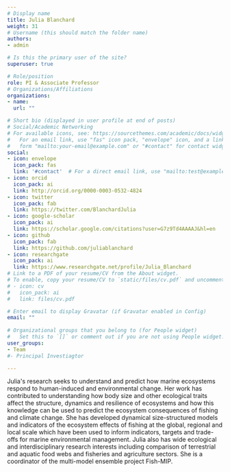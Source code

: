 ```yaml
---
# Display name
title: Julia Blanchard
weight: 31
# Username (this should match the folder name)
authors:
- admin

# Is this the primary user of the site?
superuser: true

# Role/position
role: PI & Associate Professor
# Organizations/Affiliations
organizations:
- name: 
  url: ""

# Short bio (displayed in user profile at end of posts)
# Social/Academic Networking
# For available icons, see: https://sourcethemes.com/academic/docs/widgets/#icons
#   For an email link, use "fas" icon pack, "envelope" icon, and a link in the
#   form "mailto:your-email@example.com" or "#contact" for contact widget.
social:
- icon: envelope
  icon_pack: fas
  link: '#contact'  # For a direct email link, use "mailto:test@example.org".
- icon: orcid
  icon_pack: ai
  link: http://orcid.org/0000-0003-0532-4824
- icon: twitter
  icon_pack: fab
  link: https://twitter.com/BlanchardJulia
- icon: google-scholar
  icon_pack: ai
  link: https://scholar.google.com/citations?user=G7z9Td4AAAAJ&hl=en
- icon: github
  icon_pack: fab
  link: https://github.com/juliablanchard
- icon: researchgate
  icon_pack: ai
  link: https://www.researchgate.net/profile/Julia_Blanchard
# Link to a PDF of your resume/CV from the About widget.
# To enable, copy your resume/CV to `static/files/cv.pdf` and uncomment the lines below.  
# - icon: cv
#   icon_pack: ai
#   link: files/cv.pdf

# Enter email to display Gravatar (if Gravatar enabled in Config)
email: ""
  
# Organizational groups that you belong to (for People widget)
#   Set this to `[]` or comment out if you are not using People widget.  
user_groups:
- Team
#- Principal Investiagtor

---
```


Julia's research seeks to understand and predict how marine ecosystems respond to human-induced and environmental change. Her work has contributed to understanding how body size and other ecological traits affect the structure, dynamics and resilience of ecosystems and how this knowledge can be used to predict the ecosystem consequences of fishing and climate change. She has developed dynamical size-structured models and indicators of the ecosystem effects of fishing at the global, regional and local scale which have been used to inform indicators, targets and trade-offs for marine environmental management. Julia also has wide ecological and interdisciplinary research interests including comparison of terrestrial and aquatic food webs and fisheries and agriculture sectors. She is a coordinator of the multi-model ensemble project Fish-MIP.
